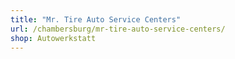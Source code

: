 ```yaml
---
title: "Mr. Tire Auto Service Centers"
url: /chambersburg/mr-tire-auto-service-centers/
shop: Autowerkstatt
---
```

